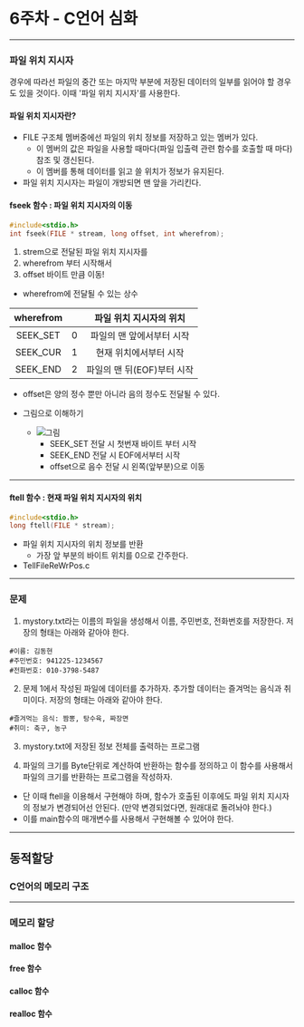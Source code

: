 # 6주차 - C언어 심화


***

### 파일 위치 지시자
경우에 따라선 파일의 중간 또는 마지막 부분에 저장된 데이터의 일부를 읽어야 할 경우도 있을 것이다. 이때 '파일 위치 지시자'를 사용한다.

#### 파일 위치 지시자란?
* FILE 구조체 멤버중에선 파일의 위치 정보를 저장하고 있는 멤버가 있다.
  * 이 멤버의 값은 파일을 사용할 때마다(파일 입출력 관련 함수를 호출할 때 마다) 참조 및 갱신된다.
  * 이 멤버를 통해 데이터를 읽고 쓸 위치가 정보가 유지된다.
* 파일 위치 지시자는 파일이 개방되면 맨 앞을 가리킨다.


#### fseek 함수 : 파일 위치 지시자의 이동
```C
#include<stdio.h>
int fseek(FILE * stream, long offset, int wherefrom);
```
1. strem으로 전달된 파일 위치 지시자를
2. wherefrom 부터 시작해서
3. offset 바이트 만큼 이동!


* wherefrom에 전달될 수 있는 상수

| wherefrom  ||  파일 위치 지시자의 위치 |
| :--------: | :--------: | :--------: |
| SEEK_SET  | 0 | 파일의 맨 앞에서부터 시작 |
| SEEK_CUR | 1 | 현재 위치에서부터 시작 |
| SEEK_END | 2 | 파일의 맨 뒤(EOF)부터 시작 |


* offset은 양의 정수 뿐만 아니라 음의 정수도 전달될 수 있다.

* 그림으로 이해하기
  * ![그림](https://4.bp.blogspot.com/-D13aDrFBMoo/WHIH3a88gpI/AAAAAAAAAko/Gq2YjtwZ3Dg6qBUO7NVaWEThOiR-VnfQwCLcB/s1600/%25EC%25BA%25A1%25EC%25B2%2598.JPG)
    * SEEK_SET 전달 시 첫번재 바이트 부터 시작
    * SEEK_END 전달 시 EOF에서부터 시작
    * offset으로 음수 전달 시 왼쪽(앞부분)으로 이동

***

#### ftell 함수 : 현재 파일 위치 지시자의 위치
```C
#include<stdio.h>
long ftell(FILE * stream);
```
* 파일 위치 지시자의 위치 정보를 반환
  * 가장 앞 부분의 바이트 위치를 0으로 간주한다.
* TellFileReWrPos.c

***
### 문제
1. mystory.txt라는 이름의 파일을 생성해서 이름, 주민번호, 전화번호를 저장한다. 저장의 형태는 아래와 같아야 한다.
```
#이름: 김동현
#주민번호: 941225-1234567
#전화번호: 010-3798-5487
```
2. 문제 1에서 작성된 파일에 데이터를 추가하자. 추가할 데이터는 즐겨먹는 음식과 취미이다. 저장의 형태는 아래와 같아야 한다.
```
#즐겨먹는 음식: 짬뽕, 탕수육, 짜장면
#취미: 축구, 농구
```
3. mystory.txt에 저장된 정보 전체를 출력하는 프로그램

4. 파일의 크기를 Byte단위로 계산하여 반환하는 함수를 정의하고 이 함수를 사용해서 파일의 크기를 반환하는 프로그램을 작성하자.
  * 단 이때 ftell을 이용해서 구현해야 하며, 함수가 호출된 이후에도 파일 위치 지시자의 정보가 변경되어선 안된다. (만약 변경되었다면, 원래대로 돌려놔야 한다.)
  * 이를 main함수의 매개변수를 사용해서 구현해볼 수 있어야 한다.

***

## 동적할당

### C언어의 메모리 구조

***
### 메모리 할당

#### malloc 함수

#### free 함수

#### calloc 함수

#### realloc 함수
